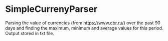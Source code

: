 # SimpleCurrenyParser
Parsing the value of currencies (from https://www.cbr.ru/) over the past 90 days and finding the maximum, minimum and average values for this period.
Output stored in txt file.
